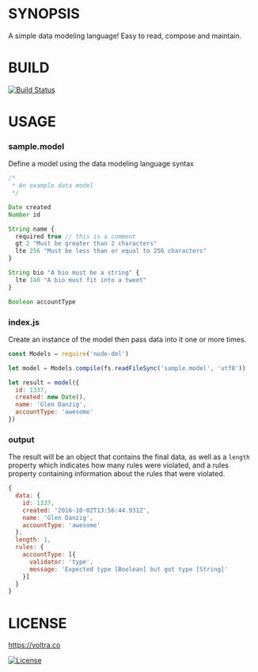 # SYNOPSIS
A simple data modeling language! Easy to read, compose and maintain.

# BUILD
[![Build Status](https://travis-ci.org/voltraco/dml.svg)](https://travis-ci.org/voltraco/dml)

# USAGE

### sample.model
Define a model using the data modeling language syntax

```js
/*
 * An example data model
 */

Date created
Number id

String name {
  required true // this is a comment
  gt 2 "Must be greater than 2 characters"
  lte 256 "Must be less than or equal to 256 characters"
}

String bio "A bio must be a string" {
  lte 140 "A bio must fit into a tweet"
}

Boolean accountType
```

### index.js
Create an instance of the model then pass data into it one or more times.

```js
const Models = require('node-dml')

let model = Models.compile(fs.readFileSync('sample.model', 'utf8'))

let result = model({
  id: 1337,
  created: new Date(),
  name: 'Glen Danzig',
  accountType: 'awesome'
})
```

### output

The result will be an object that contains the final data, as well as a
`length` property which indicates how many rules were violated, and a rules
property containing information about the rules that were violated.

```js
{
  data: {
    id: 1337,
    created: '2016-10-02T13:56:44.931Z',
    name: 'Glen Danzig',
    accountType: 'awesome'
  },
  length: 1,
  rules: {
    accountType: [{
      validator: 'type',
      message: 'Expected type [Boolean] but got type [String]'
    }]
  }
}
```

# LICENSE

https://voltra.co

[![License](https://img.shields.io/npm/l/array.from.svg)](/LICENSE)

